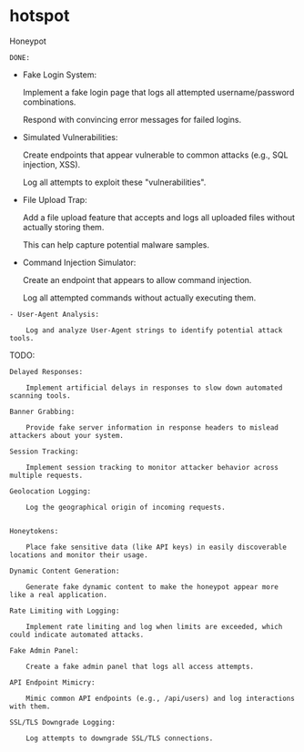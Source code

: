 # hotspot
Honeypot

    DONE: 
   - Fake Login System:

        Implement a fake login page that logs all attempted username/password combinations.

        Respond with convincing error messages for failed logins.
   
   - Simulated Vulnerabilities:

        Create endpoints that appear vulnerable to common attacks (e.g., SQL injection, XSS).

        Log all attempts to exploit these "vulnerabilities".

    
   - File Upload Trap:

        Add a file upload feature that accepts and logs all uploaded files without actually storing them.

        This can help capture potential malware samples.
    
   - Command Injection Simulator:

        Create an endpoint that appears to allow command injection.

        Log all attempted commands without actually executing them.
    
    - User-Agent Analysis:

        Log and analyze User-Agent strings to identify potential attack tools.


TODO:

    Delayed Responses:

        Implement artificial delays in responses to slow down automated scanning tools.

    Banner Grabbing:

        Provide fake server information in response headers to mislead attackers about your system.

    Session Tracking:

        Implement session tracking to monitor attacker behavior across multiple requests.

    Geolocation Logging:

        Log the geographical origin of incoming requests.
    
  
    Honeytokens:

        Place fake sensitive data (like API keys) in easily discoverable locations and monitor their usage.

    Dynamic Content Generation:

        Generate fake dynamic content to make the honeypot appear more like a real application.

    Rate Limiting with Logging:

        Implement rate limiting and log when limits are exceeded, which could indicate automated attacks.

    Fake Admin Panel:

        Create a fake admin panel that logs all access attempts.

    API Endpoint Mimicry:

        Mimic common API endpoints (e.g., /api/users) and log interactions with them.

    SSL/TLS Downgrade Logging:

        Log attempts to downgrade SSL/TLS connections.
